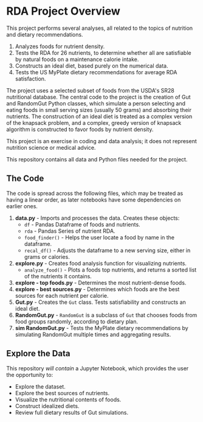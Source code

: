 # RDA Project Overview
This project performs several analyses, all related to the topics of nutrition and dietary recommendations.
1. Analyzes foods for nutrient density.
2. Tests the RDA for 26 nutrients, to determine whether all are satisfiable by natural foods on a maintenance calorie intake.
3. Constructs an ideal diet, based purely on the numerical data.
4. Tests the US MyPlate dietary recommendations for average RDA satisfaction.

The project uses a selected subset of foods from the USDA's SR28 nutritional database.  The central code to the project is the creation of Gut and RandomGut Python classes, which simulate a person selecting and eating foods in small serving sizes (usually 50 grams) and absorbing their nutrients.  The construction of an ideal diet is treated as a complex version of the knapsack problem, and a complex, greedy version of knapsack algorithm is constructed to favor foods by nutrient density.

This project is an exercise in coding and data analysis; it does not represent nutrition science or medical advice.  

This repository contains all data and Python files needed for the project.  

## The Code
The code is spread across the following files, which may be treated as having a linear order, as later notebooks have some dependencies on earlier ones.
1. **data.py** - Imports and processes the data.  Creates these objects:
    * `df` - Pandas Dataframe of foods and nutrients.
    * `rda` - Pandas Series of nutrient RDA.
    * `food_finder()` - Helps the user locate a food by name in the dataframe.
    * `recal_df()` - Adjusts the dataframe to a new serving size, either in grams or calories.
2. **explore.py** - Creates food analysis function for visualizing nutrients.
    * `analyze_food()` - Plots a foods top nutrients, and returns a sorted list of the nutrients it contains.
3. **explore - top foods.py** - Determines the most nutrient-dense foods.
4. **explore - best sources.py** - Determines which foods are the best sources for each nutrient per calorie.
5. **Gut.py** - Creates the `Gut` class.  Tests satisfiability and constructs an ideal diet.
6. **RandomGut.py** - `RandomGut` is a subclass of `Gut` that chooses foods from food groups randomly, according to dietary plan.
7. **sim RandomGut.py** - Tests the MyPlate dietary recommendations by simulating RandomGut multiple times and aggregating results.

## Explore the Data
This repository *will contain* a Jupyter Notebook, which provides the user the opportunity to:
* Explore the dataset. 
* Explore the best sources of nutrients.
* Visualize the nutritional contents of foods.
* Construct idealized diets.
* Review full dietary results of Gut simulations.
